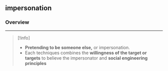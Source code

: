 ## **impersonation**

### Overview 
---
> [!info]
> - **Pretending to be someone else,** or impersonation.
> - Each techniques combines the **willingness of the target or targets** to believe the impersonator and **social engineering principles**

